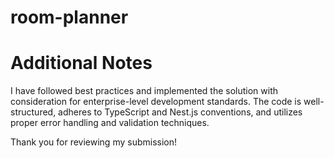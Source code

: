 # room-planner

# Additional Notes
I have followed best practices and implemented the solution with consideration for enterprise-level development standards. The code is well-structured, adheres to TypeScript and Nest.js conventions, and utilizes proper error handling and validation techniques.

Thank you for reviewing my submission!